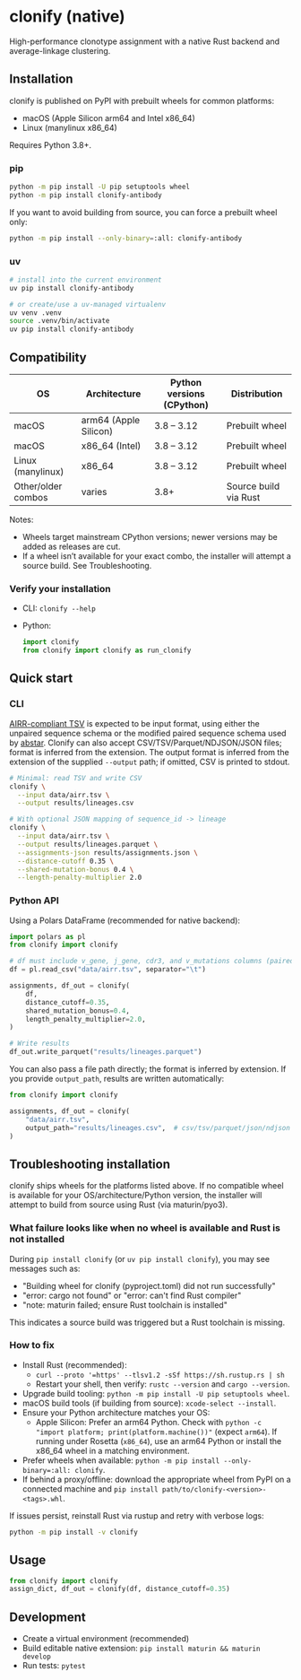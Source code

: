 # clonify (native)

High-performance clonotype assignment with a native Rust backend and average-linkage clustering.

## Installation

clonify is published on PyPI with prebuilt wheels for common platforms:

- macOS (Apple Silicon arm64 and Intel x86_64)
- Linux (manylinux x86_64)

Requires Python 3.8+.

### pip

```bash
python -m pip install -U pip setuptools wheel
python -m pip install clonify-antibody
```

If you want to avoid building from source, you can force a prebuilt wheel only:

```bash
python -m pip install --only-binary=:all: clonify-antibody
```

### uv

```bash
# install into the current environment
uv pip install clonify-antibody

# or create/use a uv-managed virtualenv
uv venv .venv
source .venv/bin/activate
uv pip install clonify-antibody
```

## Compatibility

| OS | Architecture | Python versions (CPython) | Distribution |
| --- | --- | --- | --- |
| macOS | arm64 (Apple Silicon) | 3.8 – 3.12 | Prebuilt wheel |
| macOS | x86_64 (Intel) | 3.8 – 3.12 | Prebuilt wheel |
| Linux (manylinux) | x86_64 | 3.8 – 3.12 | Prebuilt wheel |
| Other/older combos | varies | 3.8+ | Source build via Rust |

Notes:

- Wheels target mainstream CPython versions; newer versions may be added as releases are cut.
- If a wheel isn’t available for your exact combo, the installer will attempt a source build. See Troubleshooting.

### Verify your installation

- CLI: `clonify --help`
- Python:
  
  ```python
  import clonify
  from clonify import clonify as run_clonify
  ```

## Quick start

### CLI

[AIRR-compliant TSV](https://docs.airr-community.org/en/latest/datarep/rearrangements.html) is expected to be input format, using either the unpaired sequence schema or the modified paired sequence schema used by [abstar](https://github.com/brineylab/abstar). Clonify can also accept CSV/TSV/Parquet/NDJSON/JSON files; format is inferred from the extension. The output format is inferred from the extension of the supplied `--output` path; if omitted, CSV is printed to stdout.

```bash
# Minimal: read TSV and write CSV
clonify \
  --input data/airr.tsv \
  --output results/lineages.csv

# With optional JSON mapping of sequence_id -> lineage
clonify \
  --input data/airr.tsv \
  --output results/lineages.parquet \
  --assignments-json results/assignments.json \
  --distance-cutoff 0.35 \
  --shared-mutation-bonus 0.4 \
  --length-penalty-multiplier 2.0
```

### Python API

Using a Polars DataFrame (recommended for native backend):

```python
import polars as pl
from clonify import clonify

# df must include v_gene, j_gene, cdr3, and v_mutations columns (paired inputs are supported)
df = pl.read_csv("data/airr.tsv", separator="\t")

assignments, df_out = clonify(
    df,
    distance_cutoff=0.35,
    shared_mutation_bonus=0.4,
    length_penalty_multiplier=2.0,
)

# Write results
df_out.write_parquet("results/lineages.parquet")
```

You can also pass a file path directly; the format is inferred by extension. If you provide `output_path`, results are written automatically:

```python
from clonify import clonify

assignments, df_out = clonify(
    "data/airr.tsv",
    output_path="results/lineages.csv",  # csv/tsv/parquet/json/ndjson
)
```

## Troubleshooting installation

clonify ships wheels for the platforms listed above. If no compatible wheel is available for your OS/architecture/Python version, the installer will attempt to build from source using Rust (via maturin/pyo3).

### What failure looks like when no wheel is available and Rust is not installed

During `pip install clonify` (or `uv pip install clonify`), you may see messages such as:

- "Building wheel for clonify (pyproject.toml) did not run successfully"
- "error: cargo not found" or "error: can't find Rust compiler"
- "note: maturin failed; ensure Rust toolchain is installed"

This indicates a source build was triggered but a Rust toolchain is missing.

### How to fix

- Install Rust (recommended):
  - `curl --proto '=https' --tlsv1.2 -sSf https://sh.rustup.rs | sh`
  - Restart your shell, then verify: `rustc --version` and `cargo --version`.
- Upgrade build tooling: `python -m pip install -U pip setuptools wheel`.
- macOS build tools (if building from source): `xcode-select --install`.
- Ensure your Python architecture matches your OS:
  - Apple Silicon: Prefer an arm64 Python. Check with `python -c "import platform; print(platform.machine())"` (expect `arm64`). If running under Rosetta (`x86_64`), use an arm64 Python or install the x86_64 wheel in a matching environment.
- Prefer wheels when available: `python -m pip install --only-binary=:all: clonify`.
- If behind a proxy/offline: download the appropriate wheel from PyPI on a connected machine and `pip install path/to/clonify-<version>-<tags>.whl`.

If issues persist, reinstall Rust via rustup and retry with verbose logs:

```bash
python -m pip install -v clonify
```

## Usage

```python
from clonify import clonify
assign_dict, df_out = clonify(df, distance_cutoff=0.35)
```

## Development

- Create a virtual environment (recommended)
- Build editable native extension: `pip install maturin && maturin develop`
- Run tests: `pytest`
